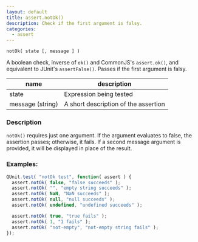```yaml
---
layout: default
title: assert.notOk()
description: Check if the first argument is falsy.
categories:
  - assert
---
```


`notOk( state [, message ] )`

A boolean check, inverse of `ok()` and CommonJS's `assert.ok()`, and equivalent to JUnit's `assertFalse()`. Passes if the first argument is falsy.

| name               | description                          |
|--------------------|--------------------------------------|
| state              | Expression being tested              |
| message (string)   | A short description of the assertion |

### Description

`notOk()` requires just one argument. If the argument evaluates to false, the assertion passes; otherwise, it fails. If a second message argument is provided, it will be displayed in place of the result.

### Examples:

```js
QUnit.test( "notOk test", function( assert ) {
  assert.notOk( false, "false succeeds" );
  assert.notOk( "", "empty string succeeds" );
  assert.notOk( NaN, "NaN succeeds" );
  assert.notOk( null, "null succeeds" );
  assert.notOk( undefined, "undefined succeeds" );

  assert.notOk( true, "true fails" );
  assert.notOk( 1, "1 fails" );
  assert.notOk( "not-empty", "not-empty string fails" );
});
```
